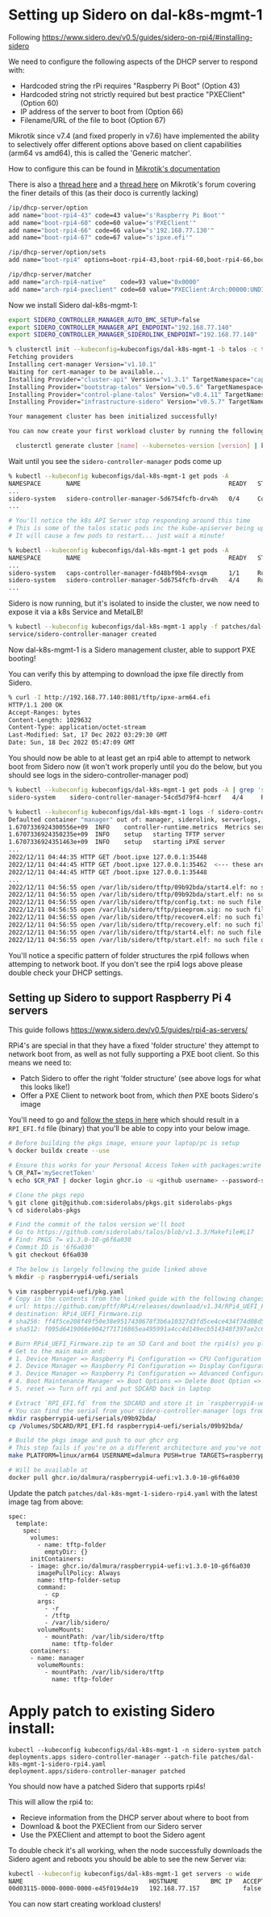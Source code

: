 # Setting up Sidero on dal-k8s-mgmt-1

Following https://www.sidero.dev/v0.5/guides/sidero-on-rpi4/#installing-sidero

We need to configure the following aspects of the DHCP server to respond with:
* Hardcoded string the rPi requires "Raspberry Pi Boot" (Option 43)
* Hardcoded string not strictly required but best practice "PXEClient" (Option 60)
* IP address of the server to boot from (Option 66)
* Filename/URL of the file to boot (Option 67)

Mikrotik since v7.4 (and fixed properly in v7.6) have implemented the ability to selectively offer different options above based on client capabilities (arm64 vs amd64), this is called the 'Generic matcher'.

How to configure this can be found in [Mikrotik's documentation](https://help.mikrotik.com/docs/display/ROS/DHCP#DHCP-Genericmatcher)

There is also a [thread here](https://forum.mikrotik.com/viewtopic.php?t=188290) and a [thread here](https://forum.mikrotik.com/viewtopic.php?t=95674) on Mikrotik's forum covering the finer details of this (as their doco is currently lacking)

```bash
/ip/dhcp-server/option
add name="boot-rpi4-43" code=43 value="s'Raspberry Pi Boot'"
add name="boot-rpi4-60" code=60 value="s'PXEClient'"
add name="boot-rpi4-66" code=66 value="s'192.168.77.130'"
add name="boot-rpi4-67" code=67 value="s'ipxe.efi'"

/ip/dhcp-server/option/sets
add name="boot-rpi4" options=boot-rpi4-43,boot-rpi4-60,boot-rpi4-66,boot-rpi4-67

/ip/dhcp-server/matcher
add name="arch-rpi4-native"    code=93 value="0x0000"                           server=servers-staging-dchp address-pool=servers-staging-dhcp option-set=boot-rpi4
add name="arch-rpi4-pxeclient" code=60 value="PXEClient:Arch:00000:UNDI:002001" server=servers-staging-dchp address-pool=servers-staging-dhcp option-set=boot-rpi4
```

Now we install Sidero dal-k8s-mgmt-1:
```bash
export SIDERO_CONTROLLER_MANAGER_AUTO_BMC_SETUP=false
export SIDERO_CONTROLLER_MANAGER_API_ENDPOINT="192.168.77.140"
export SIDERO_CONTROLLER_MANAGER_SIDEROLINK_ENDPOINT="192.168.77.140"

% clusterctl init --kubeconfig=kubeconfigs/dal-k8s-mgmt-1 -b talos -c talos -i sidero
Fetching providers
Installing cert-manager Version="v1.10.1"
Waiting for cert-manager to be available...
Installing Provider="cluster-api" Version="v1.3.1" TargetNamespace="capi-system"
Installing Provider="bootstrap-talos" Version="v0.5.6" TargetNamespace="cabpt-system"
Installing Provider="control-plane-talos" Version="v0.4.11" TargetNamespace="cacppt-system"
Installing Provider="infrastructure-sidero" Version="v0.5.7" TargetNamespace="sidero-system"

Your management cluster has been initialized successfully!

You can now create your first workload cluster by running the following:

  clusterctl generate cluster [name] --kubernetes-version [version] | kubectl apply -f -

```

Wait until you see the `sidero-controller-manager` pods come up
```bash
% kubectl --kubeconfig kubeconfigs/dal-k8s-mgmt-1 get pods -A
NAMESPACE       NAME                                         READY   STATUS              RESTARTS      AGE
...
sidero-system   sidero-controller-manager-5d6754fcfb-drv4h   0/4     ContainerCreating   0             51s
...

# You'll notice the k8s API Server stop responding around this time
# This is some of the talos static pods inc the kube-apiserver being updated
# It will cause a few pods to restart... just wait a minute!

% kubectl --kubeconfig kubeconfigs/dal-k8s-mgmt-1 get pods -A
NAMESPACE       NAME                                         READY   STATUS    RESTARTS      AGE
...
sidero-system   caps-controller-manager-fd48bf9b4-xvsqm      1/1     Running   3 (43s ago)   2m24s
sidero-system   sidero-controller-manager-5d6754fcfb-drv4h   4/4     Running   9 (46s ago)   2m23s
...
```

Sidero is now running, but it's isolated to inside the cluster, we now need to expose it via a k8s Service and MetalLB!

```bash
% kubectl --kubeconfig kubeconfigs/dal-k8s-mgmt-1 apply -f patches/dal-k8s-mgmt-1-sidero-service.yaml
service/sidero-controller-manager created
```

Now dal-k8s-mgmt-1 is a Sidero management cluster, able to support PXE booting!

You can verify this by attemping to download the ipxe file directly from Sidero.

```bash
% curl -I http://192.168.77.140:8081/tftp/ipxe-arm64.efi
HTTP/1.1 200 OK
Accept-Ranges: bytes
Content-Length: 1029632
Content-Type: application/octet-stream
Last-Modified: Sat, 17 Dec 2022 03:29:30 GMT
Date: Sun, 18 Dec 2022 05:47:09 GMT
```

You should now be able to at least get an rpi4 able to attempt to network boot from Sidero now (it won't work properly until you do the below, but you should see logs in the sidero-controller-manager pod)

```bash
% kubectl --kubeconfig kubeconfigs/dal-k8s-mgmt-1 get pods -A | grep 'sidero-controller-manager'
sidero-system    sidero-controller-manager-54cd5d79f4-hcmrf   4/4     Running   0              115m

% kubectl --kubeconfig kubeconfigs/dal-k8s-mgmt-1 logs -f sidero-controller-manager-54cd5d79f4-hcmrf -n sidero-system
Defaulted container "manager" out of: manager, siderolink, serverlogs, serverevents
1.6707336924300556e+09	INFO	controller-runtime.metrics	Metrics server is starting to listen	{"addr": "127.0.0.1:8080"}
1.6707336924350235e+09	INFO	setup	starting TFTP server
1.6707336924351463e+09	INFO	setup	starting iPXE server
...
2022/12/11 04:44:35 HTTP GET /boot.ipxe 127.0.0.1:35448
2022/12/11 04:44:45 HTTP GET /boot.ipxe 127.0.0.1:35462  <--- these are healthchecks
2022/12/11 04:44:45 HTTP GET /boot.ipxe 127.0.0.1:35448
...
2022/12/11 04:56:55 open /var/lib/sidero/tftp/09b92bda/start4.elf: no such file or directory   <--- these are the rpi4 attempting to network boot!
2022/12/11 04:56:55 open /var/lib/sidero/tftp/09b92bda/start.elf: no such file or directory
2022/12/11 04:56:55 open /var/lib/sidero/tftp/config.txt: no such file or directory
2022/12/11 04:56:55 open /var/lib/sidero/tftp/pieeprom.sig: no such file or directory
2022/12/11 04:56:55 open /var/lib/sidero/tftp/recover4.elf: no such file or directory
2022/12/11 04:56:55 open /var/lib/sidero/tftp/recovery.elf: no such file or directory
2022/12/11 04:56:55 open /var/lib/sidero/tftp/start4.elf: no such file or directory
2022/12/11 04:56:55 open /var/lib/sidero/tftp/start.elf: no such file or directory
```

You'll notice a specific pattern of folder structures the rpi4 follows when attemping to network boot. If you don't see the rpi4 logs above please double check your DHCP settings.


## Setting up Sidero to support Raspberry Pi 4 servers

This guide follows https://www.sidero.dev/v0.5/guides/rpi4-as-servers/

RPi4's are special in that they have a fixed 'folder structure' they attempt to network boot from, as well as not fully supporting a PXE boot client. So this means we need to:
* Patch Sidero to offer the right 'folder structure' (see above logs for what this looks like!)
* Offer a PXE Client to network boot from, which *then* PXE boots Sidero's image

You'll need to go and [follow the steps in here](https://www.sidero.dev/v0.5/guides/rpi4-as-servers/#uefi--rpi4) which should result in a `RPI_EFI.fd` file (binary) that you'll be able to copy into your below image.

```bash
# Before building the pkgs image, ensure your laptop/pc is setup
% docker buildx create --use

# Ensure this works for your Personal Access Token with packages:write
% CR_PAT='mySecretToken'
% echo $CR_PAT | docker login ghcr.io -u <github username> --password-stdin

# Clone the pkgs repo
% git clone git@github.com:siderolabs/pkgs.git siderolabs-pkgs
% cd siderolabs-pkgs

# Find the commit of the talos version we'll boot
# Go to https://github.com/siderolabs/talos/blob/v1.3.3/Makefile#L17
# Find: PKGS ?= v1.3.0-10-g6f6a030
# Commit ID is '6f6a030'
% git checkout 6f6a030

# The below is largely following the guide linked above
% mkdir -p raspberrypi4-uefi/serials

% vim raspberrypi4-uefi/pkg.yaml
# Copy in the contents from the linked guide with the following changes
# url: https://github.com/pftf/RPi4/releases/download/v1.34/RPi4_UEFI_Firmware_v1.34.zip
# destination: RPi4_UEFI_Firmware.zip
# sha256: ff4f5ce208f49f50e38e9517430678f3b6a10327d3fd5ce4ce434f74d08d5b76
# sha512: f095d6419066e9042f71716865ea495991a4cc4d149ecb514348f397ae2c617de481aead6e507b7dcec018864c6f941b020903c167984accf25bf261010385f7

# Burn RPi4_UEFI_Firmware.zip to an SD Card and boot the rpi4(s) you plan to use as nodes for dal-k8s-core-1 cluster
# Get to the main main and:
# 1. Device Manager => Raspberry Pi Configuration => CPU Configuration => Max
# 2. Device Manager => Raspberry Pi Configuration => Display Configuration => Only select Virtual 800x600
# 3. Device Manager => Raspberry Pi Configuration => Advanced Configuration => Limit RAM to 3 GB => Disabled
# 4. Boot Maintenance Manager => Boot Options => Delete Boot Option => Delete all apart from UEFI PXEv4
# 5. reset => Turn off rpi and put SDCARD back in laptop

# Extract `RPI_EFI.fd` from the SDCARD and store it in `raspberrypi4-uefi/serials/<device serial>/RPI_EFI.fd
# You can find the serial from your sidero-controller-manager logs from above!
mkdir raspberrypi4-uefi/serials/09b92bda/
cp /Volumes/SDCARD/RPI_EFI.fd raspberrypi4-uefi/serials/09b92bda/

# Build the pkgs image and push to our ghcr org
# This step fails if you're on a different architecture and you've not done the 'buildx' above
make PLATFORM=linux/arm64 USERNAME=dalmura PUSH=true TARGETS=raspberrypi4-uefi

# Will be available at
docker pull ghcr.io/dalmura/raspberrypi4-uefi:v1.3.0-10-g6f6a030
```

Update the patch `patches/dal-k8s-mgmt-1-sidero-rpi4.yaml` with the latest image tag from above:
```
spec:
  template:
    spec:
      volumes:
        - name: tftp-folder
          emptyDir: {}
      initContainers:
      - image: ghcr.io/dalmura/raspberrypi4-uefi:v1.3.0-10-g6f6a030
        imagePullPolicy: Always
        name: tftp-folder-setup
        command:
          - cp
        args:
          - -r
          - /tftp
          - /var/lib/sidero/
        volumeMounts:
          - mountPath: /var/lib/sidero/tftp
            name: tftp-folder
      containers:
      - name: manager
        volumeMounts:
          - mountPath: /var/lib/sidero/tftp
            name: tftp-folder
```

# Apply patch to existing Sidero install:
```
kubectl --kubeconfig kubeconfigs/dal-k8s-mgmt-1 -n sidero-system patch deployments.apps sidero-controller-manager --patch-file patches/dal-k8s-mgmt-1-sidero-rpi4.yaml
deployment.apps/sidero-controller-manager patched
```

You should now have a patched Sidero that supports rpi4s!

This will allow the rpi4 to:
* Recieve information from the DHCP server about where to boot from
* Download & boot the PXEClient from our Sidero server
* Use the PXEClient and attempt to boot the Sidero agent

To double check it's all working, when the node successfully downloads the Sidero agent and reboots you should be able to see the new Server via:
```bash
kubectl --kubeconfig kubeconfigs/dal-k8s-mgmt-1 get servers -o wide
NAME                                   HOSTNAME         BMC IP   ACCEPTED   CORDONED   ALLOCATED   CLEAN   POWER   AGE
00d03115-0000-0000-0000-e45f019d4e19   192.168.77.157            false                                     on      52m
```

You can now start creating workload clusters!
